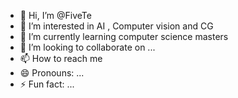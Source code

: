 - 👋 Hi, I’m @FiveTe
- 👀 I’m interested in AI , Computer vision and CG
- 🌱 I’m currently learning computer science masters
- 💞️ I’m looking to collaborate on ...
- 📫 How to reach me 
- 😄 Pronouns: ...
- ⚡ Fun fact: ...

<!---
FiveTe/FiveTe is a ✨ special ✨ repository because its `README.md` (this file) appears on your GitHub profile.
You can click the Preview link to take a look at your changes.
--->
